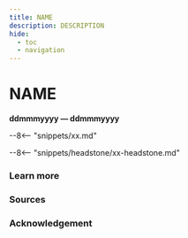 ```yaml
---
title: NAME
description: DESCRIPTION
hide:
  - toc
  - navigation 
---
```


# NAME

**ddmmmyyyy — ddmmmyyyy**

--8<-- "snippets/xx.md"

<!-- if no story Add

## NAME <small>(pp-ss-gg)</small>

-->

--8<-- "snippets/headstone/xx-headstone.md"

### Learn more 

### Sources

### Acknowledgement
